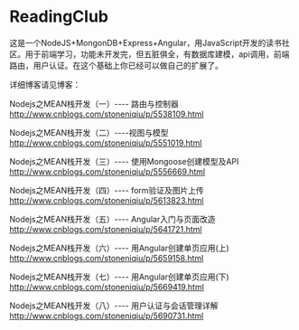 ﻿# ReadingClub

这是一个NodeJS+MongonDB+Express+Angular，用JavaScript开发的读书社区。用于前端学习，功能未开发完，但五脏俱全，有数据库建模，api调用，前端路由，用户认证。在这个基础上你已经可以做自己的扩展了。

详细博客请见博客：

Nodejs之MEAN栈开发（一）---- 路由与控制器 http://www.cnblogs.com/stoneniqiu/p/5538109.html

Nodejs之MEAN栈开发（二）----视图与模型 http://www.cnblogs.com/stoneniqiu/p/5551019.html

Nodejs之MEAN栈开发（三）---- 使用Mongoose创建模型及API http://www.cnblogs.com/stoneniqiu/p/5556669.html

Nodejs之MEAN栈开发（四）---- form验证及图片上传 http://www.cnblogs.com/stoneniqiu/p/5613823.html

Nodejs之MEAN栈开发（五）---- Angular入门与页面改造 http://www.cnblogs.com/stoneniqiu/p/5641721.html

Nodejs之MEAN栈开发（六）---- 用Angular创建单页应用(上) http://www.cnblogs.com/stoneniqiu/p/5659158.html

Nodejs之MEAN栈开发（七）---- 用Angular创建单页应用(下) http://www.cnblogs.com/stoneniqiu/p/5669419.html

Nodejs之MEAN栈开发（八）---- 用户认证与会话管理详解 http://www.cnblogs.com/stoneniqiu/p/5690731.html
